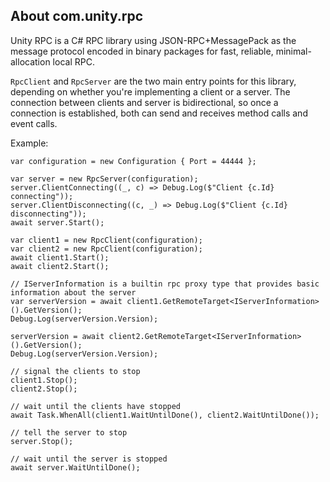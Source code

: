 ## About com.unity.rpc

Unity RPC is a C# RPC library using JSON-RPC+MessagePack as the message protocol encoded in binary packages for fast, reliable, minimal-allocation local RPC.

`RpcClient` and `RpcServer` are the two main entry points for this library, depending on whether you're implementing a client or a server. The connection between clients and server is bidirectional, so once a connection is established, both can send and receives method calls and event calls.

Example:

```
var configuration = new Configuration { Port = 44444 };

var server = new RpcServer(configuration);
server.ClientConnecting((_, c) => Debug.Log($"Client {c.Id} connecting"));
server.ClientDisconnecting((c, _) => Debug.Log($"Client {c.Id} disconnecting"));
await server.Start();

var client1 = new RpcClient(configuration);
var client2 = new RpcClient(configuration);
await client1.Start();
await client2.Start();

// IServerInformation is a builtin rpc proxy type that provides basic information about the server
var serverVersion = await client1.GetRemoteTarget<IServerInformation>().GetVersion();
Debug.Log(serverVersion.Version);

serverVersion = await client2.GetRemoteTarget<IServerInformation>().GetVersion();
Debug.Log(serverVersion.Version);

// signal the clients to stop
client1.Stop();
client2.Stop();

// wait until the clients have stopped
await Task.WhenAll(client1.WaitUntilDone(), client2.WaitUntilDone());

// tell the server to stop
server.Stop();

// wait until the server is stopped
await server.WaitUntilDone();
```

